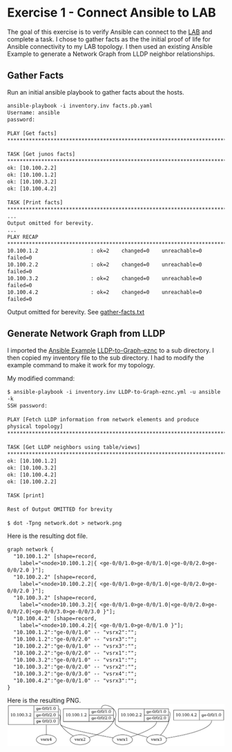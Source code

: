 # Exercise 1 - Connect Ansible to LAB
The goal of this exercise is to verify Ansible can connect to the [LAB](../LAB) and complete a task.  I chose to gather facts as the the initial proof of life for Ansible connectivity to my LAB topology.  I then used an existing Ansible Example to generate a Network Graph from LLDP neighbor relationships.

## Gather Facts
Run an initial ansible playbook to gather facts about the hosts.

```
ansible-playbook -i inventory.inv facts.pb.yaml
Username: ansible
password:

PLAY [Get facts] **************************************************************************************************************************************************************

TASK [Get junos facts] ********************************************************************************************************************************************************
ok: [10.100.2.2]
ok: [10.100.1.2]
ok: [10.100.3.2]
ok: [10.100.4.2]

TASK [Print facts] ************************************************************************************************************************************************************
...
Output omitted for berevity.  
...
PLAY RECAP ********************************************************************************************************************************************************************
10.100.1.2                 : ok=2    changed=0    unreachable=0    failed=0
10.100.2.2                 : ok=2    changed=0    unreachable=0    failed=0
10.100.3.2                 : ok=2    changed=0    unreachable=0    failed=0
10.100.4.2                 : ok=2    changed=0    unreachable=0    failed=0

```
Output omitted for berevity.  See [gather-facts.txt](gather-facts.txt)

## Generate Network Graph from LLDP
I imported the [Ansible Example](https://github.com/ipspace/ansible-examples) [LLDP-to-Graph-eznc](https://github.com/ipspace/ansible-examples/tree/master/LLDP-to-Graph-pyeznc) to a sub directory.  I then copied my inventory file to the sub directory.  I had to modify the example command to make it work for my topology. 

My modified command:
```
$ ansible-playbook -i inventory.inv LLDP-to-Graph-eznc.yml -u ansible -k
SSH password:

PLAY [Fetch LLDP information from network elements and produce physical topology] *********************************************************************************************

TASK [Get LLDP neighbors using table/views] ***********************************************************************************************************************************
ok: [10.100.1.2]
ok: [10.100.3.2]
ok: [10.100.4.2]
ok: [10.100.2.2]

TASK [print] 

Rest of Output OMITTED for brevity

$ dot -Tpng network.dot > network.png
```
Here is the resulting dot file.
```
graph network {
  "10.100.1.2" [shape=record,
    label="<node>10.100.1.2|{ <ge-0/0/1.0>ge-0/0/1.0|<ge-0/0/2.0>ge-0/0/2.0 }"];
  "10.100.2.2" [shape=record,
    label="<node>10.100.2.2|{ <ge-0/0/1.0>ge-0/0/1.0|<ge-0/0/2.0>ge-0/0/2.0 }"];
  "10.100.3.2" [shape=record,
    label="<node>10.100.3.2|{ <ge-0/0/1.0>ge-0/0/1.0|<ge-0/0/2.0>ge-0/0/2.0|<ge-0/0/3.0>ge-0/0/3.0 }"];
  "10.100.4.2" [shape=record,
    label="<node>10.100.4.2|{ <ge-0/0/1.0>ge-0/0/1.0 }"];
  "10.100.1.2":"ge-0/0/1.0" -- "vsrx2":"";
  "10.100.1.2":"ge-0/0/2.0" -- "vsrx3":"";
  "10.100.2.2":"ge-0/0/1.0" -- "vsrx3":"";
  "10.100.2.2":"ge-0/0/2.0" -- "vsrx1":"";
  "10.100.3.2":"ge-0/0/1.0" -- "vsrx1":"";
  "10.100.3.2":"ge-0/0/2.0" -- "vsrx2":"";
  "10.100.3.2":"ge-0/0/3.0" -- "vsrx4":"";
  "10.100.4.2":"ge-0/0/1.0" -- "vsrx3":"";
}
```
Here is the resulting PNG.
![network.png](LLDP-to-Graph-pyeznc/network.png)
